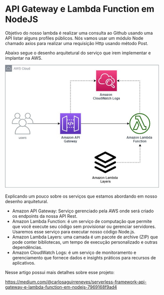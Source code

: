 # API Gateway e Lambda Function em NodeJS

Objetivo do nosso lambda é realizar uma consulta ao Github usando uma API listar alguns profiles públicos. Nós vamos usar um módulo Node chamado axios para realizar uma requisição Http usando método Post.

Abaixo segue o desenho arquitetural do serviço que irem implementar e implantar na AWS.

![Alt text](docs/arquitetura.jpg?raw=true&style=centerme "Title")

Explicando um pouco sobre os serviços que estamos abordando em nosso desenho arquitetural.

 - Amazon API Gateway: Serviço gerenciado pela AWS onde será criado os endpoints da nossa API Rest.
 - Amazon Lambda Function: é um serviço de computação que permite que você execute seu código sem provisionar ou gerenciar servidores. Usaremos esse serviço para executar nosso código Node.js.
 - Amazon Lambda Layers: uma camada é um pacote de archive (ZIP) que pode conter bibliotecas, um tempo de execução personalizado e outras dependências.
 - Amazon CloudWatch Logs: é um serviço de monitoramento e gerenciamento que fornece dados e insights práticos para recursos de aplicativos.

Nesse artigo possui mais detalhes sobre esse projeto:

 https://medium.com/@carlosaguirreneves/serverless-framework-api-gateway-e-lambda-function-em-nodejs-7969168f9ad4